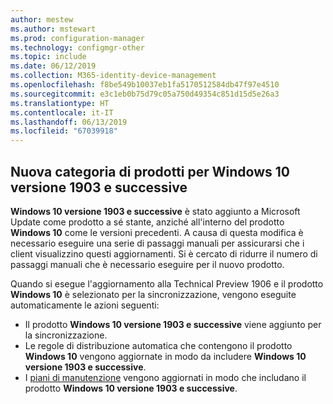 ```yaml
---
author: mestew
ms.author: mstewart
ms.prod: configuration-manager
ms.technology: configmgr-other
ms.topic: include
ms.date: 06/12/2019
ms.collection: M365-identity-device-management
ms.openlocfilehash: f8be549b10037eb1fa5170512584db47f97e4510
ms.sourcegitcommit: e3c1eb0b75d79c05a750d49354c851d15d5e26a3
ms.translationtype: HT
ms.contentlocale: it-IT
ms.lasthandoff: 06/13/2019
ms.locfileid: "67039918"
---
```

## <a name="new-windows-10-version-1903-and-later-product-category"></a>Nuova categoria di prodotti per Windows 10 versione 1903 e successive
<!--4682946-->

**Windows 10 versione 1903 e successive** è stato aggiunto a Microsoft Update come prodotto a sé stante, anziché all'interno del prodotto **Windows 10** come le versioni precedenti. A causa di questa modifica è necessario eseguire una serie di passaggi manuali per assicurarsi che i client visualizzino questi aggiornamenti. Si è cercato di ridurre il numero di passaggi manuali che è necessario eseguire per il nuovo prodotto.

Quando si esegue l'aggiornamento alla Technical Preview 1906 e il prodotto **Windows 10** è selezionato per la sincronizzazione, vengono eseguite automaticamente le azioni seguenti:

- Il prodotto **Windows 10 versione 1903 e successive** viene aggiunto per la sincronizzazione.
- Le regole di distribuzione automatica che contengono il prodotto **Windows 10** vengono aggiornate in modo da includere **Windows 10 versione 1903 e successive**.
- I [piani di manutenzione](/sccm/osd/deploy-use/manage-windows-as-a-service) vengono aggiornati in modo che includano il prodotto **Windows 10 versione 1903 e successive**.

